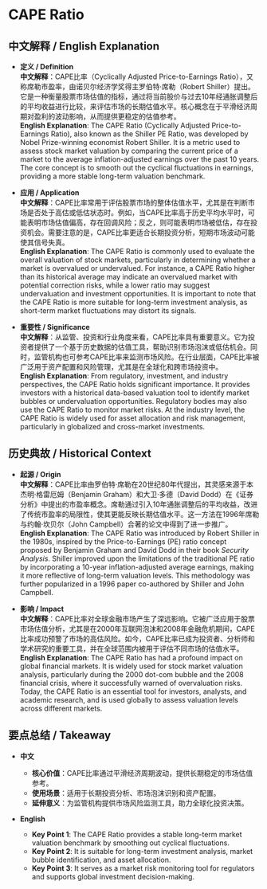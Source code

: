 # CAPE Ratio

## 中文解释 / English Explanation

* **定义 / Definition**  
  **中文解释**：CAPE比率（Cyclically Adjusted Price-to-Earnings Ratio），又称席勒市盈率，由诺贝尔经济学奖得主罗伯特·席勒（Robert Shiller）提出。它是一种衡量股票市场估值的指标，通过将当前股价与过去10年经通胀调整后的平均收益进行比较，来评估市场的长期估值水平。核心概念在于平滑经济周期对盈利的波动影响，从而提供更稳定的估值参考。  
  **English Explanation**: The CAPE Ratio (Cyclically Adjusted Price-to-Earnings Ratio), also known as the Shiller PE Ratio, was developed by Nobel Prize-winning economist Robert Shiller. It is a metric used to assess stock market valuation by comparing the current price of a market to the average inflation-adjusted earnings over the past 10 years. The core concept is to smooth out the cyclical fluctuations in earnings, providing a more stable long-term valuation benchmark.

* **应用 / Application**  
  **中文解释**：CAPE比率常用于评估股票市场的整体估值水平，尤其是在判断市场是否处于高估或低估状态时。例如，当CAPE比率高于历史平均水平时，可能表明市场估值偏高，存在回调风险；反之，则可能表明市场被低估，存在投资机会。需要注意的是，CAPE比率更适合长期投资分析，短期市场波动可能使其信号失真。  
  **English Explanation**: The CAPE Ratio is commonly used to evaluate the overall valuation of stock markets, particularly in determining whether a market is overvalued or undervalued. For instance, a CAPE Ratio higher than its historical average may indicate an overvalued market with potential correction risks, while a lower ratio may suggest undervaluation and investment opportunities. It is important to note that the CAPE Ratio is more suitable for long-term investment analysis, as short-term market fluctuations may distort its signals.

* **重要性 / Significance**  
  **中文解释**：从监管、投资和行业角度来看，CAPE比率具有重要意义。它为投资者提供了一个基于历史数据的估值工具，帮助识别市场泡沫或低估机会。同时，监管机构也可参考CAPE比率来监测市场风险。在行业层面，CAPE比率被广泛用于资产配置和风险管理，尤其是在全球化和跨市场投资中。  
  **English Explanation**: From regulatory, investment, and industry perspectives, the CAPE Ratio holds significant importance. It provides investors with a historical data-based valuation tool to identify market bubbles or undervaluation opportunities. Regulatory bodies may also use the CAPE Ratio to monitor market risks. At the industry level, the CAPE Ratio is widely used for asset allocation and risk management, particularly in globalized and cross-market investments.

## 历史典故 / Historical Context

* **起源 / Origin**  
  **中文解释**：CAPE比率由罗伯特·席勒在20世纪80年代提出，其灵感来源于本杰明·格雷厄姆（Benjamin Graham）和大卫·多德（David Dodd）在《证券分析》中提出的市盈率概念。席勒通过引入10年通胀调整后的平均收益，改进了传统市盈率的局限性，使其更能反映长期估值水平。这一方法在1996年席勒与约翰·坎贝尔（John Campbell）合著的论文中得到了进一步推广。  
  **English Explanation**: The CAPE Ratio was introduced by Robert Shiller in the 1980s, inspired by the Price-to-Earnings (PE) ratio concept proposed by Benjamin Graham and David Dodd in their book *Security Analysis*. Shiller improved upon the limitations of the traditional PE ratio by incorporating a 10-year inflation-adjusted average earnings, making it more reflective of long-term valuation levels. This methodology was further popularized in a 1996 paper co-authored by Shiller and John Campbell.

* **影响 / Impact**  
  **中文解释**：CAPE比率对全球金融市场产生了深远影响。它被广泛应用于股票市场估值分析，尤其是在2000年互联网泡沫和2008年金融危机期间，CAPE比率成功预警了市场的高估风险。如今，CAPE比率已成为投资者、分析师和学术研究的重要工具，并在全球范围内被用于评估不同市场的估值水平。  
  **English Explanation**: The CAPE Ratio has had a profound impact on global financial markets. It is widely used for stock market valuation analysis, particularly during the 2000 dot-com bubble and the 2008 financial crisis, where it successfully warned of overvaluation risks. Today, the CAPE Ratio is an essential tool for investors, analysts, and academic research, and is used globally to assess valuation levels across different markets.

## 要点总结 / Takeaway

* **中文**  
  - **核心价值**：CAPE比率通过平滑经济周期波动，提供长期稳定的市场估值参考。  
  - **使用场景**：适用于长期投资分析、市场泡沫识别和资产配置。  
  - **延伸意义**：为监管机构提供市场风险监测工具，助力全球化投资决策。  

* **English**  
  - **Key Point 1**: The CAPE Ratio provides a stable long-term market valuation benchmark by smoothing out cyclical fluctuations.  
  - **Key Point 2**: It is suitable for long-term investment analysis, market bubble identification, and asset allocation.  
  - **Key Point 3**: It serves as a market risk monitoring tool for regulators and supports global investment decision-making.